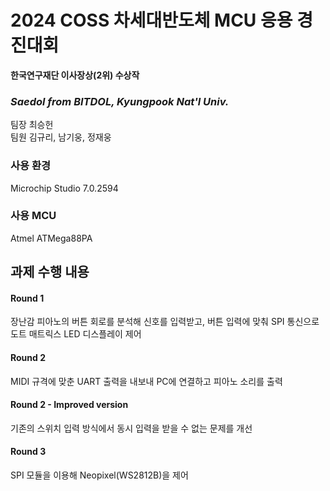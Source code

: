 # **2024 COSS 차세대반도체 MCU 응용 경진대회**
**한국연구재단 이사장상(2위) 수상작**

### *Saedol from BITDOL, Kyungpook Nat'l Univ.*
팀장 최승헌\
팀원 김규리, 남기웅, 정재웅

### 사용 환경
Microchip Studio 7.0.2594

### 사용 MCU
Atmel ATMega88PA

## 과제 수행 내용

#### Round 1
장난감 피아노의 버튼 회로를 분석해 신호를 입력받고, 버튼 입력에 맞춰 SPI 통신으로 도트 매트릭스 LED 디스플레이 제어

#### Round 2
MIDI 규격에 맞춘 UART 출력을 내보내 PC에 연결하고 피아노 소리를 출력

#### Round 2 - Improved version
기존의 스위치 입력 방식에서 동시 입력을 받을 수 없는 문제를 개선

#### Round 3
SPI 모듈을 이용해 Neopixel(WS2812B)을 제어
